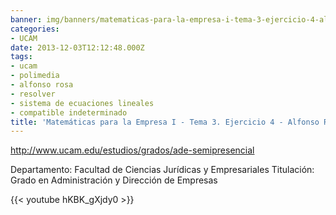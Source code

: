 ```yaml
---
banner: img/banners/matematicas-para-la-empresa-i-tema-3-ejercicio-4-alfonso-rosa.jpg
categories:
- UCAM
date: 2013-12-03T12:12:48.000Z
tags:
- ucam
- polimedia
- alfonso rosa
- resolver
- sistema de ecuaciones lineales
- compatible indeterminado
title: 'Matemáticas para la Empresa I - Tema 3. Ejercicio 4 - Alfonso Rosa'
---
```


http://www.ucam.edu/estudios/grados/ade-semipresencial

Departamento: Facultad de Ciencias Jurídicas y Empresariales
Titulación: Grado en Administración y Dirección de Empresas

{{< youtube hKBK_gXjdy0 >}}
